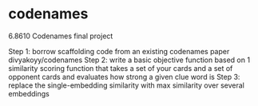 # codenames
6.8610 Codenames final project

Step 1: borrow scaffolding code from an existing codenames paper divyakoyy/codenames
Step 2: write a basic objective function based on 1 similarity scoring function that takes a set of your cards and a set of opponent cards and evaluates how strong a given clue word is
Step 3: replace the single-embedding similarity with max similarity over several embeddings

